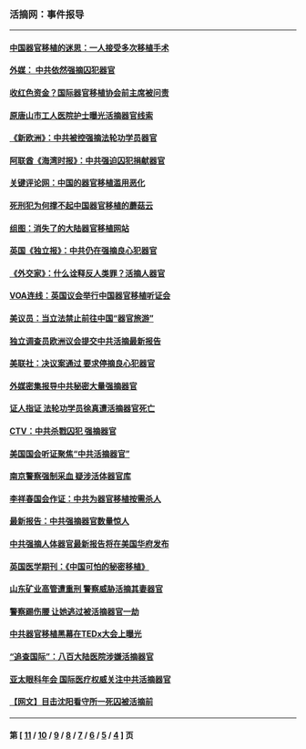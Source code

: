 ### 活摘网：事件报导
---
#### [中国器官移植的迷思：一人接受多次移植手术](../../pages/nf5877/n8083042.md) 
#### [外媒： 中共依然强摘囚犯器官](../../pages/nf5877/n8076759.md) 
#### [收红色资金？国际器官移植协会前主席被问责](../../pages/nf5877/n8072936.md) 
#### [原唐山市工人医院护士曝光活摘器官线索](../../pages/nf5877/n8076384.md) 
#### [《新欧洲》：中共被控强摘法轮功学员器官](../../pages/nf5877/n8075865.md) 
#### [阿联酋《海湾时报》：中共强迫囚犯捐献器官](../../pages/nf5877/n8068738.md) 
#### [关键评论网：中国的器官移植滥用恶化](../../pages/nf5877/n8068303.md) 
#### [死刑犯为何撑不起中国器官移植的蘑菇云](../../pages/nf5877/n8054054.md) 
#### [组图：消失了的大陆器官移植网站](../../pages/nf5877/n8057176.md) 
#### [英国《独立报》：中共仍在强摘良心犯器官](../../pages/nf5877/n8057168.md) 
#### [《外交家》：什么诠释反人类罪？活摘人器官](../../pages/nf5877/n8056920.md) 
#### [VOA连线：英国议会举行中国器官移植听证会](../../pages/nf5877/n8053644.md) 
#### [美议员：当立法禁止前往中国“器官旅游”](../../pages/nf5877/n8049855.md) 
#### [独立调查员欧洲议会提交中共活摘最新报告](../../pages/nf5877/n8050176.md) 
#### [美联社：决议案通过 要求停摘良心犯器官](../../pages/nf5877/n8046198.md) 
#### [外媒密集报导中共秘密大量强摘器官](../../pages/nf5877/n8045559.md) 
#### [证人指证 法轮功学员徐真遭活摘器官死亡](../../pages/nf5877/n8042467.md) 
#### [CTV：中共杀戮囚犯 强摘器官](../../pages/nf5877/n8042519.md) 
#### [美国国会听证聚焦“中共活摘器官”](../../pages/nf5877/n8032342.md) 
#### [南京警察强制采血 疑涉活体器官库](../../pages/nf5877/n8030824.md) 
#### [李祥春国会作证：中共为器官移植按需杀人](../../pages/nf5877/n8030186.md) 
#### [最新报告：中共强摘器官数量惊人](../../pages/nf5877/n8026568.md) 
#### [中共强摘人体器官最新报告将在美国华府发布](../../pages/nf5877/n8021833.md) 
#### [英国医学期刊：《中国可怕的秘密移植》](../../pages/nf5877/n8007879.md) 
#### [山东矿业高管遭重刑 警察威胁活摘其妻器官](../../pages/nf5877/n7950836.md) 
#### [警察踢伤腰 让她逃过被活摘器官一劫](../../pages/nf5877/n7564967.md) 
#### [中共器官移植黑幕在TEDx大会上曝光](../../pages/nf5877/n7556248.md) 
#### [“追查国际”：八百大陆医院涉嫌活摘器官](../../pages/nf5877/n7549652.md) 
#### [亚太眼科年会 国际医疗权威关注中共活摘器官](../../pages/nf5877/n7475354.md) 
#### [【网文】目击沈阳看守所一死囚被活摘前](../../pages/nf5877/n7466824.md) 

---
#### 第 [ [11](./11.md) / [10](./10.md) / [9](./9.md) / [8](./8.md) / [7](./7.md) / [6](./6.md) / [5](./5.md) / [4](./4.md) ] 页
